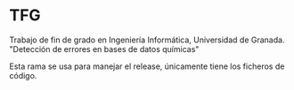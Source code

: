 # TFG
Trabajo de fin de grado en Ingeniería Informática, Universidad de Granada. "Detección de errores en bases de datos químicas"

Esta rama se usa para manejar el release, únicamente tiene los ficheros de código.
